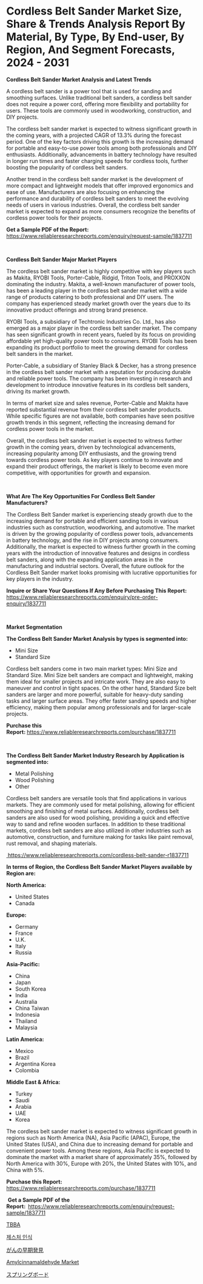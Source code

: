 <p><h1>Cordless Belt Sander Market Size, Share & Trends Analysis Report By Material, By Type, By End-user, By Region, And Segment Forecasts, 2024 - 2031</h1></p><p><strong>Cordless Belt Sander Market Analysis and Latest Trends</strong></p>
<p><p>A cordless belt sander is a power tool that is used for sanding and smoothing surfaces. Unlike traditional belt sanders, a cordless belt sander does not require a power cord, offering more flexibility and portability for users. These tools are commonly used in woodworking, construction, and DIY projects.</p><p>The cordless belt sander market is expected to witness significant growth in the coming years, with a projected CAGR of 13.3% during the forecast period. One of the key factors driving this growth is the increasing demand for portable and easy-to-use power tools among both professionals and DIY enthusiasts. Additionally, advancements in battery technology have resulted in longer run times and faster charging speeds for cordless tools, further boosting the popularity of cordless belt sanders.</p><p>Another trend in the cordless belt sander market is the development of more compact and lightweight models that offer improved ergonomics and ease of use. Manufacturers are also focusing on enhancing the performance and durability of cordless belt sanders to meet the evolving needs of users in various industries. Overall, the cordless belt sander market is expected to expand as more consumers recognize the benefits of cordless power tools for their projects.</p></p>
<p><strong>Get a Sample PDF of the Report:&nbsp;</strong> <a href="https://www.reliableresearchreports.com/enquiry/request-sample/1837711">https://www.reliableresearchreports.com/enquiry/request-sample/1837711</a></p>
<p>&nbsp;</p>
<p><strong>Cordless Belt Sander Major Market Players</strong></p>
<p><p>The cordless belt sander market is highly competitive with key players such as Makita, RYOBI Tools, Porter-Cable, Ridgid, Triton Tools, and PROXXON dominating the industry. Makita, a well-known manufacturer of power tools, has been a leading player in the cordless belt sander market with a wide range of products catering to both professional and DIY users. The company has experienced steady market growth over the years due to its innovative product offerings and strong brand presence.</p><p>RYOBI Tools, a subsidiary of Techtronic Industries Co. Ltd., has also emerged as a major player in the cordless belt sander market. The company has seen significant growth in recent years, fueled by its focus on providing affordable yet high-quality power tools to consumers. RYOBI Tools has been expanding its product portfolio to meet the growing demand for cordless belt sanders in the market.</p><p>Porter-Cable, a subsidiary of Stanley Black & Decker, has a strong presence in the cordless belt sander market with a reputation for producing durable and reliable power tools. The company has been investing in research and development to introduce innovative features in its cordless belt sanders, driving its market growth.</p><p>In terms of market size and sales revenue, Porter-Cable and Makita have reported substantial revenue from their cordless belt sander products. While specific figures are not available, both companies have seen positive growth trends in this segment, reflecting the increasing demand for cordless power tools in the market.</p><p>Overall, the cordless belt sander market is expected to witness further growth in the coming years, driven by technological advancements, increasing popularity among DIY enthusiasts, and the growing trend towards cordless power tools. As key players continue to innovate and expand their product offerings, the market is likely to become even more competitive, with opportunities for growth and expansion.</p></p>
<p>&nbsp;</p>
<p><strong>What Are The Key Opportunities For Cordless Belt Sander Manufacturers?</strong></p>
<p><p>The Cordless Belt Sander market is experiencing steady growth due to the increasing demand for portable and efficient sanding tools in various industries such as construction, woodworking, and automotive. The market is driven by the growing popularity of cordless power tools, advancements in battery technology, and the rise in DIY projects among consumers. Additionally, the market is expected to witness further growth in the coming years with the introduction of innovative features and designs in cordless belt sanders, along with the expanding application areas in the manufacturing and industrial sectors. Overall, the future outlook for the Cordless Belt Sander market looks promising with lucrative opportunities for key players in the industry.</p></p>
<p><strong>Inquire or Share Your Questions If Any Before Purchasing This Report:</strong> <a href="https://www.reliableresearchreports.com/enquiry/pre-order-enquiry/1837711">https://www.reliableresearchreports.com/enquiry/pre-order-enquiry/1837711</a></p>
<p>&nbsp;</p>
<p><strong>Market Segmentation</strong></p>
<p><strong>The Cordless Belt Sander Market Analysis by types is segmented into:</strong></p>
<p><ul><li>Mini Size</li><li>Standard Size</li></ul></p>
<p><p>Cordless belt sanders come in two main market types: Mini Size and Standard Size. Mini Size belt sanders are compact and lightweight, making them ideal for smaller projects and intricate work. They are also easy to maneuver and control in tight spaces. On the other hand, Standard Size belt sanders are larger and more powerful, suitable for heavy-duty sanding tasks and larger surface areas. They offer faster sanding speeds and higher efficiency, making them popular among professionals and for larger-scale projects.</p></p>
<p><strong>Purchase this Report:&nbsp;</strong><a href="https://www.reliableresearchreports.com/purchase/1837711">https://www.reliableresearchreports.com/purchase/1837711</a></p>
<p>&nbsp;</p>
<p><strong>The Cordless Belt Sander Market Industry Research by Application is segmented into:</strong></p>
<p><ul><li>Metal Polishing</li><li>Wood Polishing</li><li>Other</li></ul></p>
<p><p>Cordless belt sanders are versatile tools that find applications in various markets. They are commonly used for metal polishing, allowing for efficient smoothing and finishing of metal surfaces. Additionally, cordless belt sanders are also used for wood polishing, providing a quick and effective way to sand and refine wooden surfaces. In addition to these traditional markets, cordless belt sanders are also utilized in other industries such as automotive, construction, and furniture making for tasks like paint removal, rust removal, and shaping materials.</p></p>
<p><a href="https://www.reliableresearchreports.com/cordless-belt-sander-r1837711">&nbsp;https://www.reliableresearchreports.com/cordless-belt-sander-r1837711</a></p>
<p><strong>In terms of Region, the Cordless Belt Sander Market Players available by Region are:</strong></p>
<p>
    <p> <strong> North America: </strong>
        <ul>
            <li>United States</li>
            <li>Canada</li>
        </ul>
        </p> 
    <p> <strong> Europe: </strong>
        <ul>
            <li>Germany</li>
            <li>France</li>
            <li>U.K.</li>
            <li>Italy</li>
            <li>Russia</li>
        </ul>
        </p> 
    <p> <strong> Asia-Pacific: </strong>
        <ul>
            <li>China</li>
            <li>Japan</li>
            <li>South Korea</li>
            <li>India</li>
            <li>Australia</li>
            <li>China Taiwan</li>
            <li>Indonesia</li>
            <li>Thailand</li>
            <li>Malaysia</li>
        </ul>
        </p> 
    <p> <strong> Latin America: </strong>
        <ul>
            <li>Mexico</li>
            <li>Brazil</li>
            <li>Argentina Korea</li>
            <li>Colombia</li>
        </ul>
        </p> 
    <p> <strong> Middle East & Africa: </strong>
        <ul>
            <li>Turkey</li>
            <li>Saudi</li>
            <li>Arabia</li>
            <li>UAE</li>
            <li>Korea</li>
        </ul>
    </p>
    </p>
<p><p>The cordless belt sander market is expected to witness significant growth in regions such as North America (NA), Asia Pacific (APAC), Europe, the United States (USA), and China due to increasing demand for portable and convenient power tools. Among these regions, Asia Pacific is expected to dominate the market with a market share of approximately 35%, followed by North America with 30%, Europe with 20%, the United States with 10%, and China with 5%.</p></p>
<p><strong>Purchase this Report: </strong><a href="https://www.reliableresearchreports.com/purchase/1837711">https://www.reliableresearchreports.com/purchase/1837711</a></p>
<p>&nbsp;<strong>Get a Sample PDF of the Report:&nbsp;&nbsp;</strong><a href="https://www.reliableresearchreports.com/enquiry/request-sample/1837711">https://www.reliableresearchreports.com/enquiry/request-sample/1837711</a></p>
<p><strong></strong></p>
<p><p><a href="https://github.com/moulafa/Market-Research-Report-List-1/blob/main/551753536661.md">TBBA</a></p><p><a href="https://medium.com/@cezarymarciniak2022/%EB%8F%99%EC%9E%91-%EC%9D%B8%EC%8B%9D-%EC%8B%9C%EC%9E%A5-%EC%9C%A0%ED%98%95-%EC%9D%91%EC%9A%A9-%EB%B0%8F-%EC%A7%80%EB%A6%AC%EC%97%90-%EB%8C%80%ED%95%9C-%ED%8F%AC%EA%B4%84%EC%A0%81%EC%9D%B8-%ED%8F%89%EA%B0%80-58119ea13b7c">제스처 인식</a></p><p><a href="https://medium.com/@rocklobster885/%E3%81%8C%E3%82%93%E3%81%AE%E6%97%A9%E6%9C%9F%E6%A4%9C%E5%87%BA%E5%B8%82%E5%A0%B4%E3%83%A1%E3%83%88%E3%83%AA%E3%82%AF%E3%82%B9%E3%81%AE%E8%A7%A3%E8%AA%AD-%E5%B8%82%E5%A0%B4%E3%82%B7%E3%82%A7%E3%82%A2-%E3%83%88%E3%83%AC%E3%83%B3%E3%83%89-%E6%88%90%E9%95%B7%E3%83%91%E3%82%BF%E3%83%BC%E3%83%B3-bbe1070b1dcf">がんの早期発見</a></p><p><a href="https://issuu.com/reportprime-2/docs/amylcinnamaldehyde-market-size-2030.pptx">Amylcinnamaldehyde Market</a></p><p><a href="https://medium.com/@kaitlensen45645/spring-boards-market-%E5%B8%82%E5%A0%B4cagr-%E5%B8%82%E5%A0%B4%E5%8B%95%E5%90%91-%E3%81%8A%E3%82%88%E3%81%B3%E6%88%90%E9%95%B7%E6%88%A6%E7%95%A5%E3%81%AB%E5%AF%BE%E3%81%99%E3%82%8B%E6%B4%9E%E5%AF%9F-b7dfabc21d9e">スプリングボード</a></p></p>